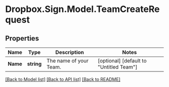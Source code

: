 # Dropbox.Sign.Model.TeamCreateRequest

## Properties

Name | Type | Description | Notes
------------ | ------------- | ------------- | -------------
**Name** | **string** |  The name of your Team.  | [optional] [default to "Untitled Team"]

[[Back to Model list]](../README.md#documentation-for-models) [[Back to API list]](../README.md#documentation-for-api-endpoints) [[Back to README]](../README.md)

